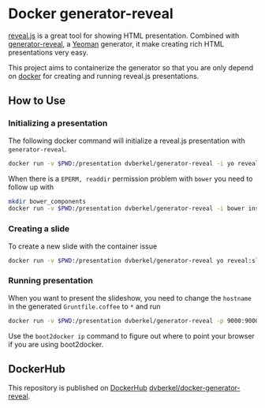 Docker generator-reveal
=======================

[reveal.js][] is a great tool for showing HTML presentation. Combined
with [generator-reveal][], a [Yeoman][yeoman] generator, it make
creating rich HTML presentations very easy.

This project aims to containerize the generator so that you are only
depend on [docker][] for creating and running reveal.js presentations.

How to Use
----------

### Initializing a presentation

The following docker command will initialize a reveal.js presentation
with `generator-reveal`.

```sh
docker run -v $PWD:/presentation dvberkel/generator-reveal -i yo reveal
```

When there is a `EPERM, readdir` permission problem with `bower` you
need to follow up with

```sh
mkdir bower_components
docker run -v $PWD:/presentation dvberkel/generator-reveal -i bower install
```

### Creating a slide

To create a new slide with the container issue

```sh
docker run -v $PWD:/presentation dvberkel/generator-reveal yo reveal:slide
```

### Running presentation

When you want to present the slideshow, you need to change the
`hostname` in the generated `Gruntfile.coffee` to `*` and run

```sh
docker run -v $PWD:/presentation dvberkel/generator-reveal -p 9000:9000 -p 35729:35729 grunt serve
```

Use the `boot2docker ip` command to figure out where to point your
browser if you are using boot2docker.

DockerHub
---------

This repository is published on [DockerHub][dockerhub]
[dvberkel/docker-generator-reveal][].

[reveal.js]: http://lab.hakim.se/reveal-js/#/
[generator-reveal]: https://github.com/slara/generator-reveal
[yeoman]: http://yeoman.io/
[docker]: https://www.docker.com/
[dockerhub]: https://hub.docker.com/
[dvberkel/docker-generator-reveal]: https://registry.hub.docker.com/u/dvberkel/docker-generator-reveal.git/

